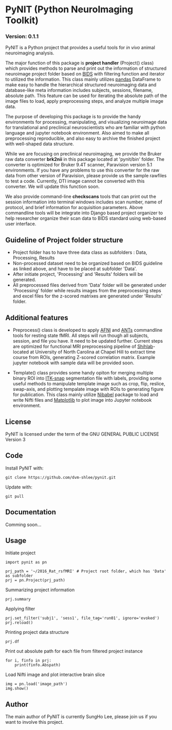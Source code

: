 # PyNIT (Python NeuroImaging Toolkit)
### Version: 0.1.1

PyNIT is a Python project that provides a useful tools for *in vivo*  animal neuroimaging analysis.

The major function of this package is **project handler** (Project() class) which provides methods to parse and print out the information of structured neuroimage project folder based on [BIDS](http://bids.neuroimaging.io) with filtering function and iterator to utilized the information. This class mainly utilizes [pandas](http://pandas.pydata.org) DataFrame to make easy to handle the hierarchical structured neuroimaging data and database-like meta information includes subjects, sessions, filename, absolute path. This feature can be used for iterating the absolute path of the image files to load, apply preprocessing steps, and analyze multiple image data. 

The purpose of developing this package is to provide the handy environments for processing, manipulating, and visualizing neuroimage data for translational and preclinical neuroscientists who are familiar with python language and jupyter notebook environment. Also aimed to make all preprocessing reproducible, and also easy to archive the finished project with well-shaped data structure.

While we are focusing on preclinical neuroimaging, we provide the Bruker raw data converter **brk2nii** in this package located at 'pynit/bin' folder. The converter is optimized for Bruker 9.4T scanner, Paravision version 5.1 environments. If you have any problems to use this converter for the raw data from other version of Paravision, please provide us the sample rawfiles to test a code. Currently, DTI image cannot be converted with this converter. We will update this function soon.

We also provide command-line **checkscans** tools that can print out the session information into terminal windows includes scan number, name of protocol, and brief information for acquisition parameters. Above commandline tools will be integrate into Django based project organizer to help researcher organize their scan data to BIDS standard using web-based user interface.

## Guideline of Project folder structure

- Project folder has to have three data class as subfolders : Data, Processing, Results
- Non-processed dataset need to be organized based on BIDS guideline as linked above, and have to be placed at subfolder 'Data'.
- After initiate project, 'Processing' and 'Results' folders will be generated.
- All preprocessed files derived from 'Data' folder will be generated under 'Processing' folder while results images from the preprocessing steps and excel files for the z-scored matrixes are generated under 'Results' folder.

## Additional features

- Preprocess() class is developed to apply [AFNI](https://afni.nimh.nih.gov) and [ANTs](http://stnava.github.io/ANTs/) commandline tools for resting state fMRI. All steps will run though all subjects, session, and file you have. It need to be updated further. Current steps are optimized for functional MRI preprocessing pipeline of [Shihlab](http://shihlab.org)-located at University of North Carolina at Chapel Hill to extract time course from ROIs, generating Z-scored correlation matrix. Example jupyter notebook with sample data will be provided soon.

- Template() class provides some handy opiton for merging multiple binary ROI into [ITK-snap](http://www.itksnap.org/pmwiki/pmwiki.php) segmentation file with labels, providing some useful methods to manipulate template image such as crop, flip, reslice, swap-axis, and plotting tempalate image with ROIs to generating figure for publication. This class mainly utilize [Nibabel](http://nipy.org/nibabel/) package to load and write Nifti files and [Matplotlib](http://matplotlib.org) to plot image into Jupyter notebook environment.

## License
PyNIT is licensed under the term of the GNU GENERAL PUBLIC LICENSE Version 3

## Code
Install PyNIT with:
```
git clone https://github.com/dvm-shlee/pynit.git
```

Update with:
```
git pull
```

## Documentation
Comming soon...


## Usage
Initiate project
```
import pynit as pn

prj_path = '~/2016_Rat_rsfMRI' # Project root folder, which has 'Data' as subfolder
prj = pn.Project(prj_path)
```

Summarizing project information
```
prj.summary
```

Applying filter
```
prj.set_filter('subj1', 'sess1', file_tag='run01', ignore='evoked')
prj.reload()
```

Printing project data structure
```
prj.df
```

Print out absolute path for each file from filtered project instance
```
for i, finfo in prj:
    print(finfo.Abspath)
```

Load Nifti image and plot interactive brain slice
```
img = pn.load('image_path')
img.show()
```

## Author
The main author of PyNIT is currently SungHo Lee, please join us if you want to involve this project.

